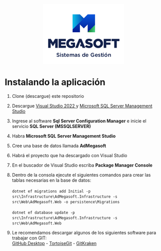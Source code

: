<p align="center">
  <img src="design/megasoft-260x190.png" />
</p>

# Instalando la aplicación

1. Clone (descargue) este repositorio
2. Descargue [Visual Studio 2022 ](https://visualstudio.microsoft.com/vs/) y [Microsoft SQL Server Management Studio](https://aka.ms/ssmsfullsetup)
3. Ingrese al software **Sql Server Configuration Manager** e inicie el servicio **SQL Server (MSSQLSERVER)**
4. Habra **Microsoft SQL Server Management Studio**
5. Cree una base de datos llamada **AdMegasoft**
6. Habrá el proyecto que ha descargado con Visual Studio
7. En el buscador de Visual Studio escriba **Package Manager Console**
8. Dentro de la consola ejecute el siguientes comandos para crear las tablas necesarias en la base de datos: <br/><br/>
`dotnet ef migrations add Initial -p src\Infrastructure\AdMegasoft.Infrastructure -s src\Web\AdMegasoft.Web -o persistence\Migrations` <br/><br/>
`dotnet ef database update -p src\Infrastructure\AdMegasoft.Infrastructure -s src\Web\AdMegasoft.Web`  

9. Le recomendamos descargar algunos de los siguientes software para trabajar con GIT: <br/>[GitHub Desktop](https://desktop.github.com/) - [TortoiseGit](https://tortoisegit.org/) - [GitKraken](https://www.gitkraken.com/)
